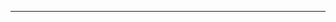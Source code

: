 <!--
CO_OP_TRANSLATOR_METADATA:
{
  "original_hash": "c747db3d4bb981e919b7f3e5a4504269",
  "translation_date": "2025-08-27T13:16:31+00:00",
  "source_file": "04-PracticalSamples/foundrylocal/README.md",
  "language_code": "ur"
}
-->


---

